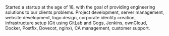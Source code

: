 Started a startup at the age of 18, with the goal of providing engineering solutions to our clients problems.
Project development, server management, website development, logo design, corporate identity creation, infrastructure setup 
(Git using GitLab and Gogs, Jenkins, ownCloud, Docker, Postfix, Dovecot, nginx), CA management, customer support.